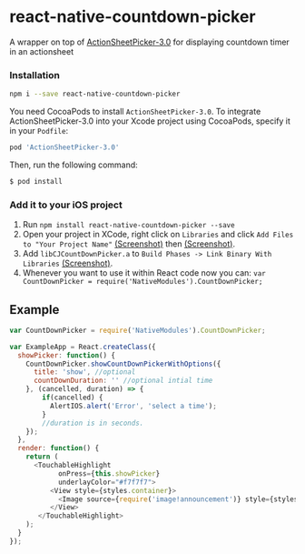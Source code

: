 # react-native-countdown-picker

A wrapper on top of [ActionSheetPicker-3.0](https://github.com/skywinder/ActionSheetPicker-3.0) for displaying countdown timer in an actionsheet

### Installation

```bash
npm i --save react-native-countdown-picker
```

You need CocoaPods to install `ActionSheetPicker-3.0`. 
To integrate ActionSheetPicker-3.0 into your Xcode project using CocoaPods, specify it in your `Podfile`:

```ruby
pod 'ActionSheetPicker-3.0'
```

Then, run the following command:

```bash
$ pod install
```


### Add it to your iOS project

1. Run `npm install react-native-countdown-picker --save`
2. Open your project in XCode, right click on `Libraries` and click `Add
   Files to "Your Project Name"` [(Screenshot)](http://url.brentvatne.ca/jQp8) then [(Screenshot)](http://url.brentvatne.ca/1gqUD).
3. Add `libCJCountDownPicker.a` to `Build Phases -> Link Binary With Libraries`
   [(Screenshot)](http://url.brentvatne.ca/17Xfe).
4. Whenever you want to use it within React code now you can: `var CountDownPicker = require('NativeModules').CountDownPicker;`


## Example
```javascript
var CountDownPicker = require('NativeModules').CountDownPicker;

var ExampleApp = React.createClass({
  showPicker: function() {
    CountDownPicker.showCountDownPickerWithOptions({
      title: 'show', //optional
      countDownDuration: '' //optional intial time
    }, (cancelled, duration) => {
        if(cancelled) {
          AlertIOS.alert('Error', 'select a time');
        }
        //duration is in seconds.
    });
  },  
  render: function() {
    return (
      <TouchableHighlight
            onPress={this.showPicker}
            underlayColor="#f7f7f7">
	      <View style={styles.container}>
	        <Image source={require('image!announcement')} style={styles.image} />
	      </View>
	   </TouchableHighlight>
    );
  }
});
```